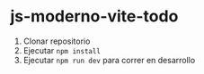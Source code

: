 # js-moderno-vite-todo

1. Clonar repositorio
2. Ejecutar `npm install`
3. Ejecutar `npm run dev` para correr en desarrollo

